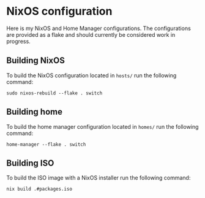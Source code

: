 # NixOS configuration
Here is my NixOS and Home Manager configurations.
The configurations are provided as a flake and should currently be considered work in progress.

## Building NixOS
To build the NixOS configuration located in ```hosts/``` run the following command:

```shell
sudo nixos-rebuild --flake . switch
```

## Building home
To build the home manager configuration located in ```homes/``` run the following command:

```shell
home-manager --flake . switch
```

## Building ISO
To build the ISO image with a NixOS installer run the following command:

```shell
nix build .#packages.iso
```
